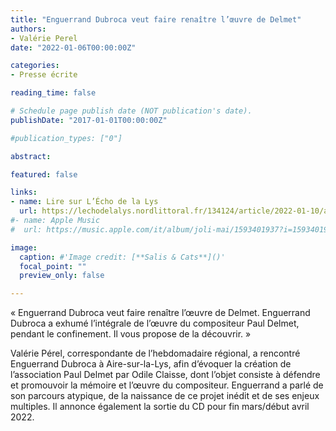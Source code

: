 ```yaml
---
title: "Enguerrand Dubroca veut faire renaître l’œuvre de Delmet"
authors:
- Valérie Perel
date: "2022-01-06T00:00:00Z"

categories:
- Presse écrite

reading_time: false

# Schedule page publish date (NOT publication's date).
publishDate: "2017-01-01T00:00:00Z"

#publication_types: ["0"]

abstract: 

featured: false

links:
- name: Lire sur L’Écho de la Lys
  url: https://lechodelalys.nordlittoral.fr/134124/article/2022-01-10/aire-sur-la-lys-enguerrand-dubroca-veut-faire-renaitre-l-oeuvre-de-delmet
#- name: Apple Music
#  url: https://music.apple.com/it/album/joli-mai/1593401937?i=1593401938&l=en

image:
  caption: #'Image credit: [**Salis & Cats**]()'
  focal_point: ""
  preview_only: false

---
```

« Enguerrand Dubroca veut faire renaître l’œuvre de Delmet. Enguerrand Dubroca a exhumé l’intégrale de l’œuvre du compositeur Paul Delmet, pendant le confinement. Il vous propose de la découvrir. »

Valérie Pérel, correspondante de l’hebdomadaire régional, a rencontré Enguerrand Dubroca à Aire-sur-la-Lys, afin d’évoquer la création de l’association Paul Delmet par Odile Claisse, dont l’objet consiste à défendre et promouvoir la mémoire et l’œuvre du compositeur. Enguerrand a parlé de son parcours atypique, de la naissance de ce projet inédit et de ses enjeux multiples. Il annonce également la sortie du CD pour fin mars/début avril 2022.